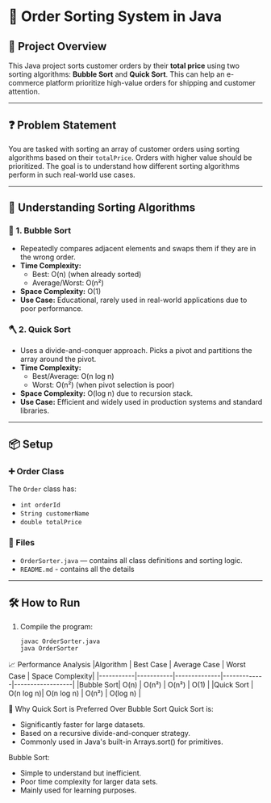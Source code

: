 # 🛒 Order Sorting System in Java

## 📌 Project Overview
This Java project sorts customer orders by their **total price** using two sorting algorithms: **Bubble Sort** and **Quick Sort**. This can help an e-commerce platform prioritize high-value orders for shipping and customer attention.

---

## ❓ Problem Statement
You are tasked with sorting an array of customer orders using sorting algorithms based on their `totalPrice`. Orders with higher value should be prioritized. The goal is to understand how different sorting algorithms perform in such real-world use cases.

---

## 🧠 Understanding Sorting Algorithms

### 🔁 1. Bubble Sort
- Repeatedly compares adjacent elements and swaps them if they are in the wrong order.
- **Time Complexity:**
  - Best: O(n) (when already sorted)
  - Average/Worst: O(n²)
- **Space Complexity:** O(1)
- **Use Case:** Educational, rarely used in real-world applications due to poor performance.

### 🪓 2. Quick Sort
- Uses a divide-and-conquer approach. Picks a pivot and partitions the array around the pivot.
- **Time Complexity:**
  - Best/Average: O(n log n)
  - Worst: O(n²) (when pivot selection is poor)
- **Space Complexity:** O(log n) due to recursion stack.
- **Use Case:** Efficient and widely used in production systems and standard libraries.

---

## 📦 Setup

### ➕ Order Class
The `Order` class has:
- `int orderId`
- `String customerName`
- `double totalPrice`

### 📄 Files
- `OrderSorter.java` — contains all class definitions and sorting logic.
- `README.md` - contains all the details

---

## 🛠️ How to Run
1. Compile the program:
   ```bash
   javac OrderSorter.java
   java OrderSorter
   ```

📈 Performance Analysis
|Algorithm  | Best Case |	Average Case |	Worst Case |	Space Complexity|
|-----------|-----------|--------------|-------------|------------------|
|Bubble Sort|   O(n)    |	    O(n²)	   |    O(n²)	   |      O(1)        |
|Quick Sort	| O(n log n)|	  O(n log n) |	  O(n²)	   |    O(log n)      |

💬 Why Quick Sort is Preferred Over Bubble Sort
Quick Sort is:
- Significantly faster for large datasets.
- Based on a recursive divide-and-conquer strategy.
- Commonly used in Java's built-in Arrays.sort() for primitives.

Bubble Sort:
- Simple to understand but inefficient.
- Poor time complexity for larger data sets.
- Mainly used for learning purposes.
